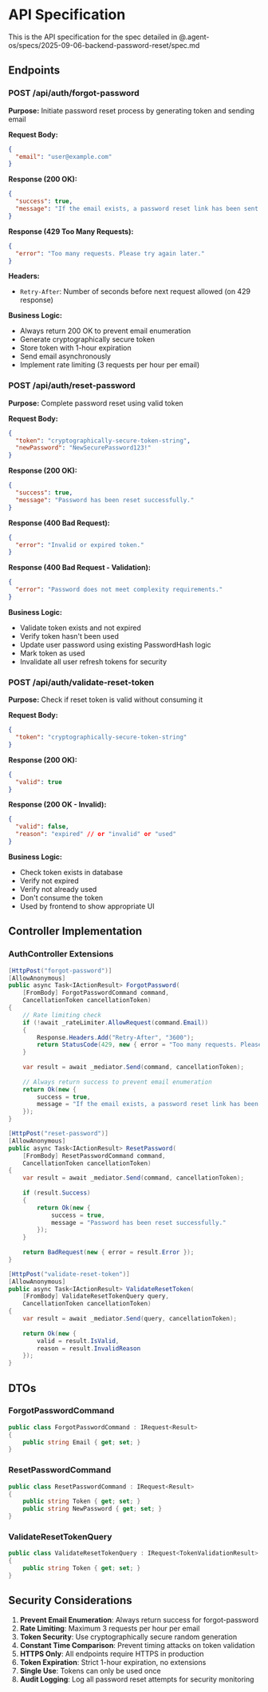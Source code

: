 # API Specification

This is the API specification for the spec detailed in @.agent-os/specs/2025-09-06-backend-password-reset/spec.md

## Endpoints

### POST /api/auth/forgot-password

**Purpose:** Initiate password reset process by generating token and sending email

**Request Body:**
```json
{
  "email": "user@example.com"
}
```

**Response (200 OK):**
```json
{
  "success": true,
  "message": "If the email exists, a password reset link has been sent."
}
```

**Response (429 Too Many Requests):**
```json
{
  "error": "Too many requests. Please try again later."
}
```

**Headers:**
- `Retry-After`: Number of seconds before next request allowed (on 429 response)

**Business Logic:**
- Always return 200 OK to prevent email enumeration
- Generate cryptographically secure token
- Store token with 1-hour expiration
- Send email asynchronously
- Implement rate limiting (3 requests per hour per email)

### POST /api/auth/reset-password

**Purpose:** Complete password reset using valid token

**Request Body:**
```json
{
  "token": "cryptographically-secure-token-string",
  "newPassword": "NewSecurePassword123!"
}
```

**Response (200 OK):**
```json
{
  "success": true,
  "message": "Password has been reset successfully."
}
```

**Response (400 Bad Request):**
```json
{
  "error": "Invalid or expired token."
}
```

**Response (400 Bad Request - Validation):**
```json
{
  "error": "Password does not meet complexity requirements."
}
```

**Business Logic:**
- Validate token exists and not expired
- Verify token hasn't been used
- Update user password using existing PasswordHash logic
- Mark token as used
- Invalidate all user refresh tokens for security

### POST /api/auth/validate-reset-token

**Purpose:** Check if reset token is valid without consuming it

**Request Body:**
```json
{
  "token": "cryptographically-secure-token-string"
}
```

**Response (200 OK):**
```json
{
  "valid": true
}
```

**Response (200 OK - Invalid):**
```json
{
  "valid": false,
  "reason": "expired" // or "invalid" or "used"
}
```

**Business Logic:**
- Check token exists in database
- Verify not expired
- Verify not already used
- Don't consume the token
- Used by frontend to show appropriate UI

## Controller Implementation

### AuthController Extensions

```csharp
[HttpPost("forgot-password")]
[AllowAnonymous]
public async Task<IActionResult> ForgotPassword(
    [FromBody] ForgotPasswordCommand command,
    CancellationToken cancellationToken)
{
    // Rate limiting check
    if (!await _rateLimiter.AllowRequest(command.Email))
    {
        Response.Headers.Add("Retry-After", "3600");
        return StatusCode(429, new { error = "Too many requests. Please try again later." });
    }
    
    var result = await _mediator.Send(command, cancellationToken);
    
    // Always return success to prevent email enumeration
    return Ok(new { 
        success = true, 
        message = "If the email exists, a password reset link has been sent." 
    });
}

[HttpPost("reset-password")]
[AllowAnonymous]
public async Task<IActionResult> ResetPassword(
    [FromBody] ResetPasswordCommand command,
    CancellationToken cancellationToken)
{
    var result = await _mediator.Send(command, cancellationToken);
    
    if (result.Success)
    {
        return Ok(new { 
            success = true, 
            message = "Password has been reset successfully." 
        });
    }
    
    return BadRequest(new { error = result.Error });
}

[HttpPost("validate-reset-token")]
[AllowAnonymous]
public async Task<IActionResult> ValidateResetToken(
    [FromBody] ValidateResetTokenQuery query,
    CancellationToken cancellationToken)
{
    var result = await _mediator.Send(query, cancellationToken);
    
    return Ok(new { 
        valid = result.IsValid,
        reason = result.InvalidReason 
    });
}
```

## DTOs

### ForgotPasswordCommand
```csharp
public class ForgotPasswordCommand : IRequest<Result>
{
    public string Email { get; set; }
}
```

### ResetPasswordCommand
```csharp
public class ResetPasswordCommand : IRequest<Result>
{
    public string Token { get; set; }
    public string NewPassword { get; set; }
}
```

### ValidateResetTokenQuery
```csharp
public class ValidateResetTokenQuery : IRequest<TokenValidationResult>
{
    public string Token { get; set; }
}
```

## Security Considerations

1. **Prevent Email Enumeration**: Always return success for forgot-password
2. **Rate Limiting**: Maximum 3 requests per hour per email
3. **Token Security**: Use cryptographically secure random generation
4. **Constant Time Comparison**: Prevent timing attacks on token validation
5. **HTTPS Only**: All endpoints require HTTPS in production
6. **Token Expiration**: Strict 1-hour expiration, no extensions
7. **Single Use**: Tokens can only be used once
8. **Audit Logging**: Log all password reset attempts for security monitoring